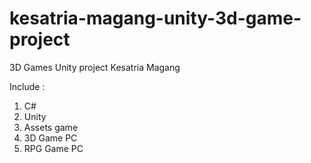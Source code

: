 # kesatria-magang-unity-3d-game-project
3D Games Unity project Kesatria Magang

Include :
1. C#
2. Unity
3. Assets game
4. 3D Game PC
5. RPG Game PC
